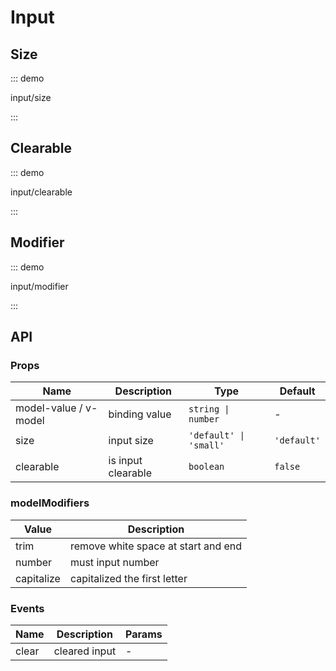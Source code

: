 # Input

## Size

::: demo

input/size

:::

## Clearable

::: demo

input/clearable

:::

## Modifier

::: demo

input/modifier

:::

## API

### Props

| Name                  | Description        | Type                   | Default     |
| --------------------- | ------------------ | ---------------------- | ----------- |
| model-value / v-model | binding value      | `string \| number`     | -           |
| size                  | input size         | `'default' \| 'small'` | `'default'` |
| clearable             | is input clearable | `boolean`              | `false`     |

### modelModifiers

| Value      | Description                         |
| ---------- | ----------------------------------- |
| trim       | remove white space at start and end |
| number     | must input number                   |
| capitalize | capitalized the first letter        |

### Events

| Name  | Description   | Params |
| ----- | ------------- | ------ |
| clear | cleared input | -      |
